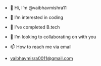 - 👋 Hi, I’m @vaibhavmishra11
- 👀 I’m interested in coding
- 🌱 I've completed B.tech
- 💞️ I’m looking to collaborating on with you

- 📫 How to reach me via email
- vaibhavmisra0011@gmail.com

<!---
vaibhavmishra11/vaibhavmishra11 is a ✨ special ✨ repository because its `README.md` (this file) appears on your GitHub profile.
You can click the Preview link to take a look at your changes.
--->
